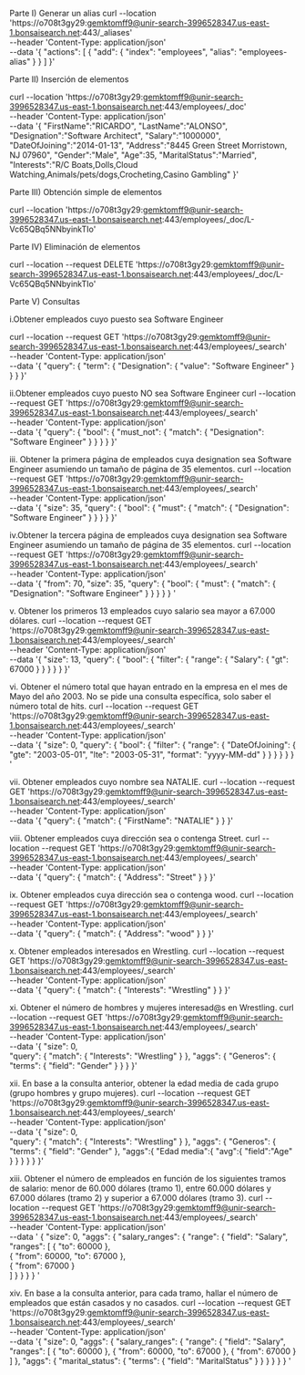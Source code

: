 Parte I) Generar un alias
curl --location 'https://o708t3gy29:gemktomff9@unir-search-3996528347.us-east-1.bonsaisearch.net:443/_aliases' \
--header 'Content-Type: application/json' \
--data '{
"actions": [
{
"add": {
"index": "employees",
"alias": "employees-alias"
}
}
]
}'

Parte II) Inserción de elementos

curl --location 'https://o708t3gy29:gemktomff9@unir-search-3996528347.us-east-1.bonsaisearch.net:443/employees/_doc' \
--header 'Content-Type: application/json' \
--data '{
"FirstName":"RICARDO",
"LastName":"ALONSO",
"Designation":"Software Architect",
"Salary":"1000000",
"DateOfJoining":"2014-01-13",
"Address":"8445 Green Street Morristown, NJ 07960",
"Gender":"Male",
"Age":35,
"MaritalStatus":"Married",
"Interests":"R/C Boats,Dolls,Cloud Watching,Animals/pets/dogs,Crocheting,Casino Gambling"
}'

Parte III) Obtención simple de elementos

curl --location 'https://o708t3gy29:gemktomff9@unir-search-3996528347.us-east-1.bonsaisearch.net:443/employees/_doc/L-Vc65QBq5NNbyinkTIo'

Parte IV) Eliminación de elementos

curl --location --request DELETE 'https://o708t3gy29:gemktomff9@unir-search-3996528347.us-east-1.bonsaisearch.net:443/employees/_doc/L-Vc65QBq5NNbyinkTIo'

Parte V) Consultas

i.Obtener empleados cuyo puesto sea Software Engineer

curl --location --request GET 'https://o708t3gy29:gemktomff9@unir-search-3996528347.us-east-1.bonsaisearch.net:443/employees/_search' \
--header 'Content-Type: application/json' \
--data '{
"query": {
"term": {
"Designation": {
"value": "Software Engineer"
}
}
}
}'

ii.Obtener empleados cuyo puesto NO sea Software Engineer
curl --location --request GET 'https://o708t3gy29:gemktomff9@unir-search-3996528347.us-east-1.bonsaisearch.net:443/employees/_search' \
--header 'Content-Type: application/json' \
--data '{
"query": {
"bool": {
"must_not": {
"match": {
"Designation": "Software Engineer"
}
}
}
}
}'

iii. Obtener la primera página de empleados cuya designation sea Software Engineer asumiendo un tamaño de página de 35 elementos.
curl --location --request GET 'https://o708t3gy29:gemktomff9@unir-search-3996528347.us-east-1.bonsaisearch.net:443/employees/_search' \
--header 'Content-Type: application/json' \
--data '{
"size": 35,
"query": {
"bool": {
"must": {
"match": {
"Designation": "Software Engineer"
}
}
}
}
}'

iv.Obtener la tercera página de empleados cuya designation sea Software Engineer asumiendo un tamaño de página de 35 elementos.
curl --location --request GET 'https://o708t3gy29:gemktomff9@unir-search-3996528347.us-east-1.bonsaisearch.net:443/employees/_search' \
--header 'Content-Type: application/json' \
--data '{
"from": 70,
"size": 35,
"query": {
"bool": {
"must": {
"match": {
"Designation": "Software Engineer"
}
}
}
}
}
'

v. Obtener los primeros 13 empleados cuyo salario sea mayor a 67.000 dólares.
curl --location --request GET 'https://o708t3gy29:gemktomff9@unir-search-3996528347.us-east-1.bonsaisearch.net:443/employees/_search' \
--header 'Content-Type: application/json' \
--data '{
"size": 13,
"query": {
"bool": {
"filter": {
"range": {
"Salary": {
"gt": 67000
}
}
}
}
}
}'


vi. Obtener el número total que hayan entrado en la empresa en el mes de Mayo del año 2003. No se pide una consulta específica, solo saber el número total de hits.
curl --location --request GET 'https://o708t3gy29:gemktomff9@unir-search-3996528347.us-east-1.bonsaisearch.net:443/employees/_search' \
--header 'Content-Type: application/json' \
--data '{
"size": 0,
"query": {
"bool": {
"filter": {
"range": {
"DateOfJoining": {
"gte": "2003-05-01",
"lte": "2003-05-31",
"format": "yyyy-MM-dd"
}
}
}
}
}
}
'

vii. Obtener empleados cuyo nombre sea NATALIE.
curl --location --request GET 'https://o708t3gy29:gemktomff9@unir-search-3996528347.us-east-1.bonsaisearch.net:443/employees/_search' \
--header 'Content-Type: application/json' \
--data '{
"query": {
"match": {
"FirstName": "NATALIE"
}
}
}'

viii. Obtener empleados cuya dirección sea o contenga Street.
curl --location --request GET 'https://o708t3gy29:gemktomff9@unir-search-3996528347.us-east-1.bonsaisearch.net:443/employees/_search' \
--header 'Content-Type: application/json' \
--data '{
"query": {
"match": {
"Address": "Street"
}
}
}'

ix. Obtener empleados cuya dirección sea o contenga wood.
curl --location --request GET 'https://o708t3gy29:gemktomff9@unir-search-3996528347.us-east-1.bonsaisearch.net:443/employees/_search' \
--header 'Content-Type: application/json' \
--data '{
"query": {
"match": {
"Address": "wood"
}
}
}'

x. Obtener empleados interesados en Wrestling.
curl --location --request GET 'https://o708t3gy29:gemktomff9@unir-search-3996528347.us-east-1.bonsaisearch.net:443/employees/_search' \
--header 'Content-Type: application/json' \
--data '{
"query": {
"match": {
"Interests": "Wrestling"
}
}
}'

xi. Obtener el número de hombres y mujeres interesad@s en Wrestling.
curl --location --request GET 'https://o708t3gy29:gemktomff9@unir-search-3996528347.us-east-1.bonsaisearch.net:443/employees/_search' \
--header 'Content-Type: application/json' \
--data '{
"size": 0,  
"query": {
"match": {
"Interests": "Wrestling"
}
},
"aggs": {
"Generos": {
"terms": {
"field": "Gender"
}
}
}
}'


xii. En base a la consulta anterior, obtener la edad media de cada grupo (grupo hombres y grupo mujeres).
curl --location --request GET 'https://o708t3gy29:gemktomff9@unir-search-3996528347.us-east-1.bonsaisearch.net:443/employees/_search' \
--header 'Content-Type: application/json' \
--data '{
"size": 0,  
"query": {
"match": {
"Interests": "Wrestling"
}
},
"aggs": {
"Generos": {
"terms": {
"field": "Gender"
},
"aggs":{
"Edad media":{
"avg":{
"field":"Age"
}
}
}
}
}
}'

xiii. Obtener el número de empleados en función de los siguientes tramos de salario: menor de 60.000 dólares (tramo 1), entre 60.000 dólares y 67.000 dólares (tramo 2) y superior a 67.000 dólares (tramo 3).
curl --location --request GET 'https://o708t3gy29:gemktomff9@unir-search-3996528347.us-east-1.bonsaisearch.net:443/employees/_search' \
--header 'Content-Type: application/json' \
--data '
{
"size": 0,
"aggs": {
"salary_ranges": {
"range": {
"field": "Salary",
"ranges": [
{ "to": 60000 },  
{ "from": 60000, "to": 67000 },  
{ "from": 67000 }  
]
}
}
}
}
'

xiv. En base a la consulta anterior, para cada tramo, hallar el número de empleados que están casados y no casados.
curl --location --request GET 'https://o708t3gy29:gemktomff9@unir-search-3996528347.us-east-1.bonsaisearch.net:443/employees/_search' \
--header 'Content-Type: application/json' \
--data '{
"size": 0,
"aggs": {
"salary_ranges": {
"range": {
"field": "Salary",
"ranges": [
{ "to": 60000 },
{ "from": 60000, "to": 67000 },
{ "from": 67000 }
]
},
"aggs": {
"marital_status": {
"terms": {
"field": "MaritalStatus"
}
}
}
}
}
}
'